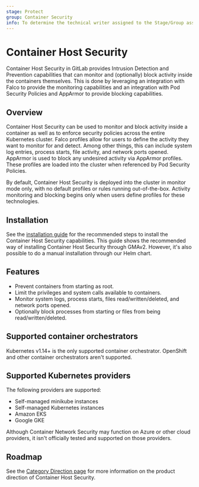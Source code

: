 ```yaml
---
stage: Protect
group: Container Security
info: To determine the technical writer assigned to the Stage/Group associated with this page, see https://about.gitlab.com/handbook/engineering/ux/technical-writing/#designated-technical-writers
---
```


# Container Host Security

Container Host Security in GitLab provides Intrusion Detection and Prevention capabilities that can
monitor and (optionally) block activity inside the containers themselves. This is done by leveraging
an integration with Falco to provide the monitoring capabilities and an integration with Pod
Security Policies and AppArmor to provide blocking capabilities.

## Overview

Container Host Security can be used to monitor and block activity inside a container as well as to
enforce security policies across the entire Kubernetes cluster. Falco profiles allow for users to
define the activity they want to monitor for and detect. Among other things, this can include system
log entries, process starts, file activity, and network ports opened. AppArmor is used to block any
undesired activity via AppArmor profiles. These profiles are loaded into the cluster when
referenced by Pod Security Policies.

By default, Container Host Security is deployed into the cluster in monitor mode only, with no
default profiles or rules running out-of-the-box. Activity monitoring and blocking begins only when
users define profiles for these technologies.

## Installation

See the [installation guide](quick_start_guide.md) for the recommended steps to install the
Container Host Security capabilities. This guide shows the recommended way of installing Container
Host Security through GMAv2. However, it's also possible to do a manual installation through our
Helm chart.

## Features

- Prevent containers from starting as root.
- Limit the privileges and system calls available to containers.
- Monitor system logs, process starts, files read/written/deleted, and network ports opened.
- Optionally block processes from starting or files from being read/written/deleted.

## Supported container orchestrators

Kubernetes v1.14+ is the only supported container orchestrator. OpenShift and other container
orchestrators aren't supported.

## Supported Kubernetes providers

The following providers are supported:

- Self-managed minikube instances
- Self-managed Kubernetes instances
- Amazon EKS
- Google GKE

Although Container Network Security may function on Azure or other cloud providers, it
isn't officially tested and supported on those providers.

## Roadmap

See the [Category Direction page](https://about.gitlab.com/direction/protect/container_host_security/)
for more information on the product direction of Container Host Security.
